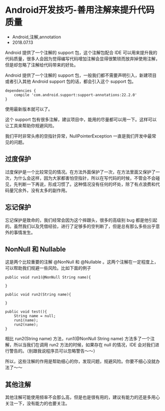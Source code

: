 # Android开发技巧-善用注解来提升代码质量
- Android,注解,annotation
- 2018.07.13

Android 提供了一个注解的 support 包，这个注解包配合 IDE 可以用来提升我的代码质量，很多人会因为觉得编写代码增加注解会显得很繁琐而放弃掉使用注解，但是却忽略了注解给代码带来的好处。

Android 提供了一个注解的 support 包，一般我们都不需要声明引入，新建项目或者引入其他 Android support 包的话，都会引入这个 support 包。

	dependencies {
    	compile 'com.android.support:support-annotations:22.2.0'
	}

使用最新版本就可以了。

这个 support 包有很多注解，建议项目中，能用的尽量都可以用一下。这样可以让工具来帮助你规避风险。

我们平时非常头疼的空指针异常，NullPointerException 一直是我们开发中最常见的问题。

## 过度保护

过度保护是一个比较常见的情况。在方法外面保护了一次，在方法里面又保护了一次，为什么会这样，因为大家都害怕空指针，所以在写代码的时候，不管会不会碰见，先判断一下再说，形成习惯了。这种情况没有任何的坏处，除了有点浪费和代码量冗余外，没有太多的副作用。

## 忘记保护

忘记保护是致命的，我们经常会因为这个摔跟头，很多的高级别 bug 都是他引起的。虽然我们以及凭借经验，进行了足够多的空判断了，但是总有那么多些出乎意外的事情发生。


## NonNull 和 Nullable

这是两个比较重要的注解 @NonNull 和 @Nullable 。这两个注解在一定程度上，可以帮助我们规避一些风险。比如下面的例子

	public void run1(@NonNull String name){

	}

	public void run2(String name){

	}

	public void test(){
		String name = null;
		run1(name);
		run2(name);
	}


相比 run2(String name) 方法，run1(@NonNull String name) 方法多了一个注解，所以当我们在调用 run2 方法的时候，如果存在 null 的情况，IDE 会对我们进行警告的。（别跟我说程序员可以忽略警告～～）

所以，这些注解的作用是帮助细心的你，发现问题，规避风险。你要不细心没就办法了～～

## 其他注解

其他注解可能使用频率不会那么高，但是也是很有用的，建议有能力的还是多用心关注一下，没有能力的也要关注。